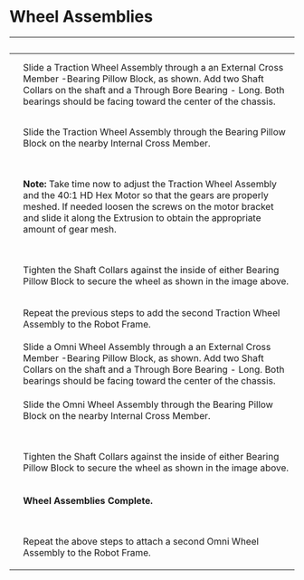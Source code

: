 # Wheel Assemblies

|                                                                                                                                                                                                                                                                                                                                     | ​                                                                                                                                                                                                                                                                                                                                                                                                                                                                                                                                                    |
| ----------------------------------------------------------------------------------------------------------------------------------------------------------------------------------------------------------------------------------------------------------------------------------------------------------------------------------- | ---------------------------------------------------------------------------------------------------------------------------------------------------------------------------------------------------------------------------------------------------------------------------------------------------------------------------------------------------------------------------------------------------------------------------------------------------------------------------------------------------------------------------------------------------- |
| <p>​</p><p><img src="https://2589213514-files.gitbook.io/~/files/v0/b/gitbook-legacy-files/o/assets%2F-M5yw0n8IneF5-9ybLjT%2F-MMRhIgLPv-irXg3_tVp%2F-MMSG7fOwBuBwBYOq8y7%2FEDU%20Kit_Wheels%20-%20Add%20Shaft%20supports.svg?alt=media&#x26;token=36f71e79-4962-46c5-a53e-2597d98f10fb" alt="" data-size="original"></p><p>​</p>    | Slide a Traction Wheel Assembly through a an External Cross Member -Bearing Pillow Block, as shown. Add two Shaft Collars on the shaft and a Through Bore Bearing - Long. Both bearings should be facing toward the center of the chassis.                                                                                                                                                                                                                                                                                                           |
| <p>​</p><p><img src="https://2589213514-files.gitbook.io/~/files/v0/b/gitbook-legacy-files/o/assets%2F-M5yw0n8IneF5-9ybLjT%2F-MMRhIgLPv-irXg3_tVp%2F-MMSGL_ZPq1kwUhL_rwH%2FEDU%20Kit_Detail%20View%20-%20Shaft%20Support%202.svg?alt=media&#x26;token=e87213e9-0b7b-4330-b45d-64cb52c91246" alt="" data-size="original"></p>        | <p>Slide the Traction Wheel Assembly through the Bearing Pillow Block on the nearby Internal Cross Member.</p><p>​</p><p><strong>Note:</strong> Take time now to adjust the Traction Wheel Assembly and the 40:1 HD Hex Motor so that the gears are properly meshed. If needed loosen the screws on the motor bracket and slide it along the Extrusion to obtain the appropriate amount of gear mesh.</p><p>​</p><p>Tighten the Shaft Collars against the inside of either Bearing Pillow Block to secure the wheel as shown in the image above.</p> |
| <p>​</p><p><img src="https://2589213514-files.gitbook.io/~/files/v0/b/gitbook-legacy-files/o/assets%2F-M5yw0n8IneF5-9ybLjT%2F-MMRhIgLPv-irXg3_tVp%2F-MMSGmRvvvshN1C3f5RL%2FEDU%20Kit_Wheels%20-%20Both%20Traction%20Added.svg?alt=media&#x26;token=3634da89-e6a5-4134-835d-df5344711c04" alt="" data-size="original"></p>           | Repeat the previous steps to add the second Traction Wheel Assembly to the Robot Frame.                                                                                                                                                                                                                                                                                                                                                                                                                                                              |
| <p>​</p><p><img src="https://2589213514-files.gitbook.io/~/files/v0/b/gitbook-legacy-files/o/assets%2F-M5yw0n8IneF5-9ybLjT%2F-MMRhIgLPv-irXg3_tVp%2F-MMSExDcF592pBO6yfVA%2FEDU%20Kit_Wheels%20-%20Add%20Shaft%20Support%202.svg?alt=media&#x26;token=e9ad476d-683b-4e26-9523-2b89a853cf23" alt="" data-size="original"></p>         | Slide a Omni Wheel Assembly through a an External Cross Member -Bearing Pillow Block, as shown. Add two Shaft Collars on the shaft and a Through Bore Bearing - Long. Both bearings should be facing toward the center of the chassis.                                                                                                                                                                                                                                                                                                               |
| <p>​</p><p><img src="https://2589213514-files.gitbook.io/~/files/v0/b/gitbook-legacy-files/o/assets%2F-M5yw0n8IneF5-9ybLjT%2F-MMRhIgLPv-irXg3_tVp%2F-MMSFGRFi-gILRyWFEGr%2FEDU%20Kit_Detail%20View%20-%20Shaft%20Support%20complete.svg?alt=media&#x26;token=c985a50a-5dae-4c2a-b1cd-59f1c5cc973d" alt="" data-size="original"></p> | <p>Slide the Omni Wheel Assembly through the Bearing Pillow Block on the nearby Internal Cross Member.</p><p>​</p><p>Tighten the Shaft Collars against the inside of either Bearing Pillow Block to secure the wheel as shown in the image above.</p>                                                                                                                                                                                                                                                                                                |
| <p>​</p><p><img src="https://2589213514-files.gitbook.io/~/files/v0/b/gitbook-legacy-files/o/assets%2F-M5yw0n8IneF5-9ybLjT%2F-MMRhIgLPv-irXg3_tVp%2F-MMSFR31RrgttvbSbixX%2FEDU%20Kit_Wheels%20-%20Complete.svg?alt=media&#x26;token=ec8d8d75-73a6-4d2d-aa40-f55bfac1fd9f" alt="" data-size="original"></p>                          | <p><strong>Wheel Assemblies Complete.</strong></p><p>​</p><p>Repeat the above steps to attach a second Omni Wheel Assembly to the Robot Frame.</p>                                                                                                                                                                                                                                                                                                                                                                                                   |
